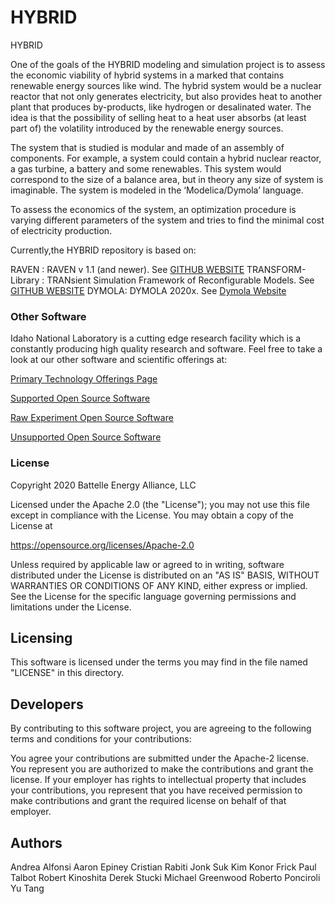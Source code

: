 # HYBRID
HYBRID 

One of the goals of the HYBRID modeling and simulation project is to assess the economic viability of hybrid systems in a marked that contains renewable energy sources like wind. The hybrid system would be a nuclear reactor that not only generates electricity, but also provides heat to another plant that produces by-products, like hydrogen or desalinated water. The idea is that the possibility of selling heat to a heat user absorbs (at least part of) the volatility introduced by the renewable energy sources.

The system that is studied is modular and made of an assembly of components. For example, a system could contain a hybrid nuclear reactor, a gas turbine, a battery and some renewables. This system would correspond to the size of a balance area, but in theory any size of system is imaginable. The system is modeled in the ‘Modelica/Dymola’ language.

To assess the economics of the system, an optimization procedure is varying different parameters of the system and tries to find the minimal cost of electricity production. 

Currently,the HYBRID repository is based on:

RAVEN : RAVEN v 1.1 (and newer). See [GITHUB WEBSITE](https://github.com/idaholab/raven)
TRANSFORM-Library : TRANsient Simulation Framework of Reconfigurable Models. See [GITHUB WEBSITE](https://github.com/ORNL-Modelica/TRANSFORM-Library)
DYMOLA: DYMOLA 2020x. See [Dymola Website](https://www.3ds.com/products-services/catia/products/dymola/?woc=%7B%22category%22%3A%5B%22category%2Fdymola%22%5D%7D&wockw=card_content_cta_1_url%3A%22https%3A%2F%2Fblogs.3ds.com%2Fcatia%2F%22)

 
### Other Software
Idaho National Laboratory is a cutting edge research facility which is a constantly producing high quality research and software. Feel free to take a look at our other software and scientific offerings at:

[Primary Technology Offerings Page](https://www.inl.gov/inl-initiatives/technology-deployment)

[Supported Open Source Software](https://github.com/idaholab)

[Raw Experiment Open Source Software](https://github.com/IdahoLabResearch)

[Unsupported Open Source Software](https://github.com/IdahoLabCuttingBoard)

### License

Copyright 2020 Battelle Energy Alliance, LLC

Licensed under the Apache 2.0 (the "License");
you may not use this file except in compliance with the License.
You may obtain a copy of the License at

  https://opensource.org/licenses/Apache-2.0

Unless required by applicable law or agreed to in writing, software
distributed under the License is distributed on an "AS IS" BASIS,
WITHOUT WARRANTIES OR CONDITIONS OF ANY KIND, either express or implied.
See the License for the specific language governing permissions and
limitations under the License.



Licensing
-----
This software is licensed under the terms you may find in the file named "LICENSE" in this directory.


Developers
-----
By contributing to this software project, you are agreeing to the following terms and conditions for your contributions:

You agree your contributions are submitted under the Apache-2 license. You represent you are authorized to make the contributions and grant the license. If your employer has rights to intellectual property that includes your contributions, you represent that you have received permission to make contributions and grant the required license on behalf of that employer.

Authors
-----
Andrea Alfonsi
Aaron Epiney
Cristian Rabiti
Jonk Suk Kim
Konor Frick
Paul Talbot
Robert Kinoshita
Derek Stucki
Michael Greenwood
Roberto Ponciroli
Yu Tang
